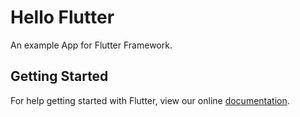 # Hello Flutter

An example App for Flutter  Framework.

## Getting Started

For help getting started with Flutter, view our online
[documentation](https://flutter.io/).
